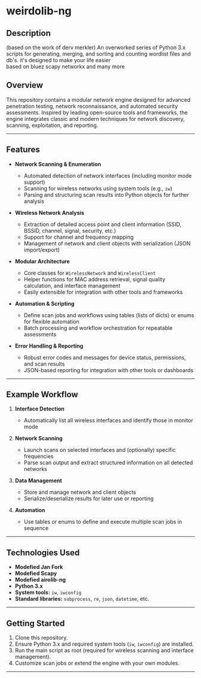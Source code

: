 # weirdolib-ng

## Description
(based on the work of derv merkler)
An overworked series of Python 3.x scripts for generating, merging, and sorting and counting wordlist files and db's.
it's designed to make your life easier  
based on bluez scapy networkx and many more 
## Overview

This repository contains a modular network engine designed for advanced penetration testing, network reconnaissance, and automated security assessments. 
Inspired by leading open-source tools and frameworks, the engine integrates classic and modern techniques for network discovery, scanning, exploitation, and reporting.

---

## Features

- **Network Scanning & Enumeration**
  - Automated detection of network interfaces (including monitor mode support)
  - Scanning for wireless networks using system tools (e.g., `iw`)
  - Parsing and structuring scan results into Python objects for further analysis

- **Wireless Network Analysis**
  - Extraction of detailed access point and client information (SSID, BSSID, channel, signal, security, etc.)
  - Support for channel and frequency mapping
  - Management of network and client objects with serialization (JSON import/export)

- **Modular Architecture**
  - Core classes for `WirelessNetwork` and `WirelessClient`
  - Helper functions for MAC address retrieval, signal quality calculation, and interface management
  - Easily extensible for integration with other tools and frameworks

- **Automation & Scripting**
  - Define scan jobs and workflows using tables (lists of dicts) or enums for flexible automation
  - Batch processing and workflow orchestration for repeatable assessments

- **Error Handling & Reporting**
  - Robust error codes and messages for device status, permissions, and scan results
  - JSON-based reporting for integration with other tools or dashboards

---

## Example Workflow

1. **Interface Detection**
   - Automatically list all wireless interfaces and identify those in monitor mode

2. **Network Scanning**
   - Launch scans on selected interfaces and (optionally) specific frequencies
   - Parse scan output and extract structured information on all detected networks

3. **Data Management**
   - Store and manage network and client objects
   - Serialize/deserialize results for later use or reporting

4. **Automation**
   - Use tables or enums to define and execute multiple scan jobs in sequence

---

## Technologies Used
- **Modefied Jan Fork**
- **Modefied Scapy**
- **Modefied airolib-ng**
- **Python 3.x**
- **System tools:** `iw`, `iwconfig`
- **Standard libraries:** `subprocess`, `re`, `json`, `datetime`, etc.

---

## Getting Started

1. Clone this repository.
2. Ensure Python 3.x and required system tools (`iw`, `iwconfig`) are installed.
3. Run the main script as root (required for wireless scanning and interface management).
4. Customize scan jobs or extend the engine with your own modules.

---
